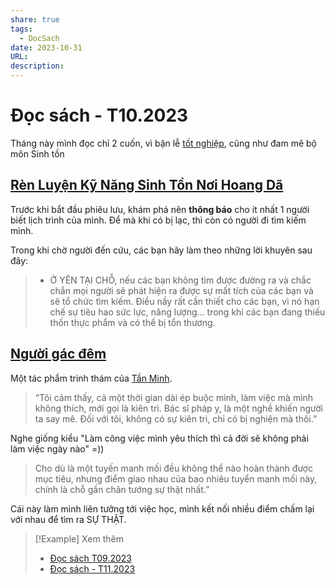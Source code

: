 ```yaml
---
share: true
tags:
  - DocSach
date: 2023-10-31
URL: 
description: 
---
```


# Đọc sách - T10.2023
Tháng này mình đọc chỉ 2 cuốn, vì bận lễ [tốt nghiệp](./H%C3%B4m%20nay%20t%C3%B4i%20t%E1%BB%91t%20nghi%E1%BB%87p.md), cũng như đam mê bộ môn Sinh tồn
## [Rèn Luyện Kỹ Năng Sinh Tồn Nơi Hoang Dã](./R%C3%A8n%20Luy%E1%BB%87n%20K%E1%BB%B9%20N%C4%83ng%20Sinh%20T%E1%BB%93n%20N%C6%A1i%20Hoang%20D%C3%A3.md)

Trước khi bắt đầu phiêu lưu, khám phá nên **thông báo** cho ít nhất 1 người biết lịch trình của mình. Để mà khi có bị lạc, thì còn có người đi tìm kiếm mình.

Trong khi chờ người đến cứu, các bạn hãy làm theo những lời khuyên sau đây:  
> - Ở YÊN TẠI CHỖ, nếu các bạn không tìm được đường ra và chắc chắn mọi người sẽ phát hiện ra được sự mất tích của các bạn và sẽ tổ chức tìm kiếm. Điều nầy rất cần thiết cho các bạn, vì nó hạn chế sự tiêu hao sức lực, năng lượng... trong khi các bạn đang thiếu thốn thực phẩm và có thể bị tổn thương.

## [Người gác đêm](../../Ng%C6%B0%E1%BB%9Di%20g%C3%A1c%20%C4%91%C3%AAm.md)

Một tác phẩm trinh thám của [Tần Minh](../../T%E1%BA%A7n%20Minh.md).

> “Tôi cảm thấy, cả một thời gian dài ép buộc mình, làm việc mà mình không thích, mới gọi là kiên trì. Bác sĩ pháp y, là một nghề khiến người ta say mê. Đối với tôi, không có sự kiên trì, chỉ có bị nghiện mà thôi.”

Nghe giống kiểu "Làm công việc mình yêu thích thì cả đời sẽ không phải làm việc ngày nào" =))

> Cho dù là một tuyến manh mối đều không thể nào hoàn thành được mục tiêu, nhưng điểm giao nhau của bao nhiêu tuyển manh mối này, chính là chỗ gần chân tướng sự thật nhất.”

Cái này làm mình liên tưởng tới việc học, mình kết nối nhiều điểm chấm lại với nhau để tìm ra SỰ THẬT.

> [!Example] Xem thêm
> - [Đọc sách T09.2023](./%C4%90%E1%BB%8Dc%20s%C3%A1ch%20(2023.09).md)
> - [Đọc sách - T11.2023](./%C4%90%E1%BB%8Dc%20s%C3%A1ch%20(2023.11).md)